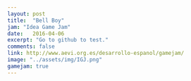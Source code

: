 ```yaml
---
layout: post
title:  "Bell Boy"
jam: "Idea Game Jam"
date:   2016-04-06
excerpt: "Go to github to test."
comments: false
link: http://www.aevi.org.es/desarrollo-espanol/gamejam/
image: "../assets/img/IGJ.png"
gamejam: true
---
```

